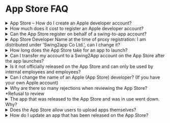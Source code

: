 # App Store FAQ

<details>

<summary>App Store – How do I create an Apple developer account?</summary>

I'll post a link to how to create an Apple developer account.

Please check the link.&#x20;

**☞ **<mark style="color:blue;">**See how to create an Apple developer account**</mark>

</details>

<details>

<summary>How much does it cost to register an Apple developer account?</summary>

The 1-year subscription to the Apple developer account costs KRW 129,000.

An Apple developer account costs 1 year and must be renewed every 1 year.

If you can't pay before the expiration of the subscription period, the app will be dropped from the App Store.

(Apps that have gone down can be re-registered after paying the fee)

</details>

<details>

<summary>Can the App Store register on behalf of a swing-to-app account?</summary>

Yes you can.

If it's difficult for users to create their own Apple developer account, or if the developer is incurred, they can launch your app to the App Store with a Swing2App account.

\*Google cannot register as an account proxy

When you apply for an App Store upload, please agree to the proxy registration notices registered in the application and you will register with your Swing2App account.

However, regarding proxy registration, you must check and agree to all of the following notes.

![](<../.gitbook/assets/앱스토어 등록 주의사항.png>)

</details>

<details>

<summary>App Store Developer Name at the time of proxy registration: I am distributed under 'Swing2app Co Ltd.', can I change it?</summary>

If you register on behalf of the App Store with a Swing2App account, the name of the App Store developer will be distributed as 'Swing2app Co Ltd'.

Because you register as a swing-to-app account, you can't specify a distributor name per app.

Therefore, you should use the Swing2App development mission as it is.

**If you want users to distribute it under their preferred name, please create an Apple developer account.**

When uploading to the App Store, fill in the Apple developer account you created: Enter your ID and password and we'll upload it to that account.

The developer name naturally applies as the username.&#x20;

**☞ **<mark style="color:blue;">**\[Go to see how to create an Apple developer account]**</mark>

</details>

<details>

<summary>How long does the App Store take for an app to launch?</summary>

It usually takes less than a week (7 days).

However, it may take longer than the time above because Apple often refuses to review.

Please allow time to wait for the review.

</details>

<details>

<summary>Can I transfer my account to a Swing2App account on the App Store after the app launches?</summary>

Yes you can.

After launching with a Swing2App Developer account, if you've registered for your Apple Developer account, you can move your app to that account.

However, moving the app to that account also requires you to re-register the app, so you will need to purchase an upload ticket and apply for upload. \_(App Store upload ticket costs KRW 20,000)

In the Upload Application notebox, you can fill in the existing released app transfer request, and fill in the account:ID and password you created.

</details>

<details>

<summary>Is it not officially released on the App Store and can only be used by internal employees and employees?</summary>

The App Store does not approve the official launch of in-house apps for internal use within the company and used only by employees.

This means that you can only launch apps that are available to all users on the App Store.

Therefore, if you create an app that is only available to employees within your company, it will not be available on the App Store, which can be difficult for iPhone users to use.

The only way to do this is to release your app to users who have been added using test-flight, rather than making it officially available to the App Store.

**\[How to use the App Store test-flight]** <mark style="color:blue;">https://wp.swing2app.co.kr/knowledgebase/appstore-testflight/</mark>

The method of use is the same as using a paid app.

You'll need to purchase a swing paid app pass, an app store upload ticket.

After purchasing the upload ticket, please apply for the App Store upload from the App Production History page → the App Operation → Version Management \*App Operation.

It's not an actual official release, but the test-launched app will also be available after being vetted by Apple on the App Store.

Therefore, you will need to fill in all the fields on the upload application to apply. After the application is completed, please email : help@swing2app.co.kr the App Store test-flight request email.

Please collect and send us all the Apple accounts (email addresses) of users who want to use the iPhone app.

Once inside your iPhone, you can check your Apple-ID by entering the Settings menu.

\*Your Apple Account must be sent to the final.

\*If you make any additions in the future, you will need to purchase and apply for a re-upload ticket, so we recommend that you collect and forward the email accounts of all iPhone users.

The launch of the app store test-flight app takes about 3-5 days to review.

It's sooner than an official rollout of the app, and it's almost always approved without rejection.

Once the review and approval is complete, an invit email will be sent to the iPhone users' accounts above.

Users can check the invitation email and download the app to their iPhone.

<mark style="color:red;">**\[Precautions]**</mark>

1\)The launch of the test-flight app has a 90-day service period.

Apple's policy only allows you to use it for 90 days, and if you need more access to the iPhone app, you'll need to request an App Store upload again.

We will then update the app version again to get back to work.

2\) Paid app access is also available only if it is purchased.

Even if it's not an official release, the concept of launching it on the App Store is the same, so if it's not a paid app, it won't be available and you'll be suspended.

Therefore, you should continue to maintain the paid version of the app.

3\) Apple user accounts (email addresses) must be collected when you first apply for an App Store upload.

Each subsequent invitation to a user account, you will incur a cost because you will have to re-submit the upload request for each invitation.

</details>

<details>

<summary>Can I change the name of an Apple (App Store) developer? (If you have your own Apple account)</summary>

**For Apple, you can't change the developer name after you sign up.**

Corporations can register their developer names with corporate names and individuals with English names, so they cannot be changed to other names for convenience.

**Instead , Apple can change your account from "Individual" to → "Corporation."**

Please note that you cannot change a developer's name along the way without any particular reason other than for this reason.

</details>

<details>

<summary>Why are there so many rejections when reviewing the App Store? *Refusal to review</summary>

Apple, unlike Google, has a very tricky way to vet apps. The review will be rejected for a variety of reasons. Let me tell you one of the most prominent examples of refusal to review.

1\) Metadata Policy Violation: If there is no content/content within the app, or there is sexually relevant content, images, or offensive content&#x20;

2\) Design minimum feature violation: When the app is the same as the website (if you create an app like a website, it will not be recognized as an app)&#x20;

3\) Weblink error: If you mistyped the weblink URL associated with the app and the address could not be found, or if it says it is the wrong weblink address,&#x20;

4\) Use an Apple-specific image:&#x20;

5\) Unauthorized use of copyrighted

images: If you use copyrighted images such as icons, etc., similar to the above and use copyrighted images such as brand logos and icons from other companies&#x20;

6\) Image quality: If the image is created with poor or poor quality when working with app icons, standby screen images, etc.&#x20;

7\) Require personal information to sign up: If the registration window asks for personal information such as the user's phone number&#x20;

8\) Private app: You will need to submit a demo account together to verify the contents of the app.&#x20;

The Play Store is judged by a similar policy to Apple, so please check with the Play Store as well. In addition, there are many more cases of Apple refusal to review, so please refer to the relevant post for more information.

**☞ **<mark style="color:blue;">**See Apple App Store App Release Refusal Case**</mark>

</details>

<details>

<summary>The app that was released to the App Store and was in use went down. Why?</summary>

Apple developers, unlike Google, have a 1-year membership period. \*Google uses it for a lifetime

As a result, Apple needs to pay a developer account membership fee every 1 year to renew the subscription period.

If a well-released app has gone down, it's likely that your contract has expired.

Enter the Apple iTunes site, log in with your developer account and check the duration. <mark style="color:blue;">https://itunesconnect.apple.com</mark>

If your contract has expired, a window will appear on the main page asking you to renew your membership.

Please renew your membership on the Apple Developer website. <mark style="color:blue;">https://developer.apple.com/</mark>

\*Apple developer fee: KRW 129,000 per year

</details>

<details>

<summary>Does the App Store allow users to upload apps themselves?</summary>

The App Store doesn't allow you to upload directly even if you have an Apple developer account.

Users cannot upload directly, they can only upload on their own in Swing.

Unlike Google, Apple does not allow users to upload directly because app uploads require the developer's development source, security content related to \*\*\*\* development, etc.

Please note that it can only be uploaded by the developer (swing).

(App Store upload agency: 1 time 20,000 won)

</details>

<details>

<summary>How do I update an app that has been released on the App Store?</summary>

As previously described, the App Store does not allow users to upload directly, so if you have an update, you will need to re-apply for it.

**Please purchase the App Store Upload Application Ticket (1 time 20,000 KRW) and re-apply for the upload.**

Each update costs you to upload, so if you have any modifications, it's a good idea to work on them all at once.

</details>
